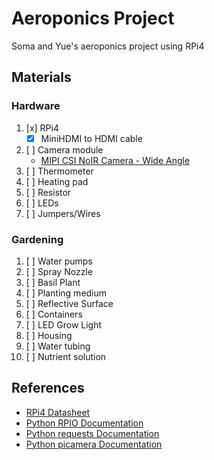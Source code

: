 # Aeroponics Project
Soma and Yue's aeroponics project using RPi4
## Materials
### Hardware
1. [x] RPi4
	* [x] MiniHDMI to HDMI cable
2. [ ] Camera module
	* [MIPI CSI NoIR Camera - Wide Angle](https://www.sainsmart.com/products/noir-wide-angle-fov160-5-megapixel-camera-module)
3. [ ] Thermometer
4. [ ] Heating pad
5. [ ] Resistor
6. [ ] LEDs
7. [ ] Jumpers/Wires
### Gardening
1. [ ] Water pumps
2. [ ] Spray Nozzle
3. [ ] Basil Plant
4. [ ] Planting medium
5. [ ] Reflective Surface
6. [ ] Containers
7. [ ] LED Grow Light
8. [ ] Housing
9. [ ] Water tubing
10. [ ] Nutrient solution
## References
* [RPi4 Datasheet](https://www.raspberrypi.org/documentation/hardware/raspberrypi/bcm2711/rpi_DATA_2711_1p0_preliminary.pdf)
* [Python RPIO Documentation](https://pythonhosted.org/RPIO/rpio_py.html)
* [Python requests Documentation](https://requests.readthedocs.io/en/master/user/quickstart/)
* [Python picamera Documentation](https://picamera.readthedocs.io/en/release-1.13/install.html)
